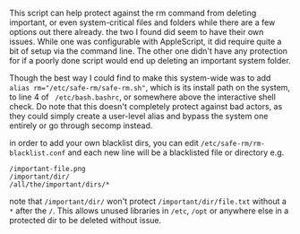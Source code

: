 This script can help protect against the rm command from deleting important, or even system-critical files and folders
while there are a few options out there already. the two I found did seem to have their own issues. While one was configurable with AppleScript, it did require quite a bit of setup via the command line.
The other one didn't have any protection for if a poorly done script would end up deleting an important system folder.

Though the best way I could find to make this system-wide was to add `alias rm="/etc/safe-rm/safe-rm.sh"`, which is its install path on the system, to line 4 of ` /etc/bash.bashrc`, or somewhere above the interactive shell check. Do note that this doesn't completely protect against bad actors, as they could simply create a user-level alias and bypass the system one entirely or go through secomp instead.

in order to add your own blacklist dirs, you can edit `/etc/safe-rm/rm-blacklist.conf` and each new line will be a blacklisted file or directory e.g.

```
/important-file.png
/important/dir/
/all/the/important/dirs/*
```

note that `/important/dir/` won't protect `/important/dir/file.txt` without a `*` after the `/`. This allows unused libraries in `/etc`, `/opt` or anywhere else in a protected dir to be deleted without issue. 
